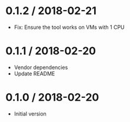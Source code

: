 # 0.1.2 / 2018-02-21

  * Fix: Ensure the tool works on VMs with 1 CPU

# 0.1.1 / 2018-02-20

  * Vendor dependencies
  * Update README

# 0.1.0 / 2018-02-20

  * Initial version